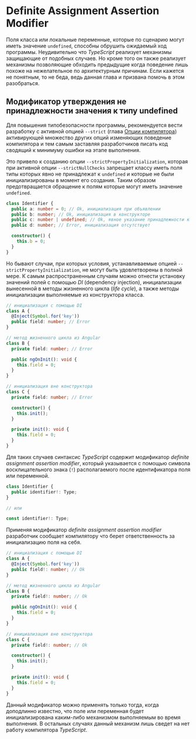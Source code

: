 # Definite Assignment Assertion Modifier

Поля класса или локальные переменные, которые по сценарию могут иметь значение `undefined`, способны обрушить ожидаемый ход программы. Неудивительно что _TypeScript_ реализует механизмы защищающие от подобных случаев. Но кроме того он также реализует механизмы позволяющие обходить предыдущие когда поведение лишь похоже на нежелательное по архитектурным причинам. Если кажется не понятным, то не беда, ведь данная глава и призвана помочь в этом разобраться.

## Модификатор утверждения не принадлежности значения к типу undefined

Для повышения типобезопасности программы, рекомендуется вести разработку с активной опцией `--strict` (глава [Опции компилятора](060.md)) активирующей множество других опций изменяющих поведение компилятора и тем самым заставляя разработчиков писать код сводящий к минимуму ошибки на этапе выполнения.

Это привело к созданию опции `--strictPropertyInitialization`, которая при активной опции `--strictNullChecks` запрещает классу иметь поля типы которых явно не принадлежат к `undefined` и которые не были инициализированы в момент его создания. Таким образом предотвращается обращение к полям которые могут иметь значение `undefined`.

```ts
class Identifier {
  public a: number = 0; // Ok, инициализация при объявлении
  public b: number; // Ok, инициализация в конструкторе
  public c: number | undefined; // Ok, явное указание принадлежности к типу Undefined
  public d: number; // Error, инициализация отсутствует

  constructor() {
    this.b = 0;
  }
}
```

Но бывают случаи, при которых условия, устанавливаемые опцией `--strictPropertyInitialization`, не могут быть удовлетворены в полной мере. К самым распространенным случаям можно отнести установку значений полей с помощью _DI_ (dependency injection), инициализации вынесенной в методы жизненного цикла (_life cycle_), а также методы инициализации выполняемые из конструктора класса.

```ts
// инициализация с помощью DI
class A {
  @Inject(Symbol.for('key'))
  public field: number; // Error
}
```

```ts
// метод жизненного цикла из Angular
class B {
  private field: number; // Error

  public ngOnInit(): void {
    this.field = 0;
  }
}
```

```ts
// инициализация вне конструктора
class C {
  private field: number; // Error

  constructor() {
    this.init();
  }

  private init(): void {
    this.field = 0;
  }
}
```

Для таких случаев синтаксис _TypeScript_ содержит модификатор _definite assignment assertion modifier_, который указывается с помощью символа восклицательного знака (`!`) располагаемого после идентификатора поля или переменной.

```ts
class Identifier {
  public identifier!: Type;
}

// или

const identifier!: Type;
```

Применяя модификатор _definite assignment assertion modifier_ разработчик сообщает компилятору что берет ответственность за инициализацию поля на себя.

```ts
// инициализация с помощью DI
class A {
  @Inject(Symbol.for('key'))
  public field!: number; // Ok
}
```

```ts
// метод жизненного цикла из Angular
class B {
  private field!: number; // Ok

  public ngOnInit(): void {
    this.field = 0;
  }
}
```

```ts
// инициализация вне конструктора
class C {
  private field!: number; // Ok

  constructor() {
    this.init();
  }

  private init(): void {
    this.field = 0;
  }
}
```

Данный модификатор можно применять только тогда, когда доподлинно известно, что поле или переменная будет инициализирована каким-либо механизмом выполняемым во время выполнения. В остальных случаях данный механизм лишь сведет на нет работу компилятора _TypeScript_.
